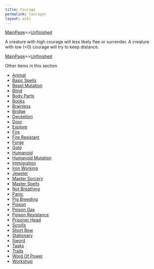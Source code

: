 ```yaml
---
title: Courage
permalink: Courage/
layout: wiki
---
```


[MainPage](/keeperrl_wiki/ "wikilink")>>[Unfinished](/keeperrl_wiki/Unfinished "wikilink")

A creature with high courage will less likely flee or surrender. A creature with low (&lt;0) courage will try to keep distance.

[MainPage](/keeperrl_wiki/ "wikilink")>>[Unfinished](/keeperrl_wiki/Unfinished "wikilink")

Other items in this section
-    [Animal](/keeperrl_wiki/Animal "wikilink")
-    [Basic Spells](/keeperrl_wiki/Basic_Spells "wikilink")
-    [Beast Mutation](/keeperrl_wiki/Beast_Mutation "wikilink")
-    [Blind](/keeperrl_wiki/Blind "wikilink")
-    [Body Parts](/keeperrl_wiki/Body_Parts "wikilink")
-    [Books](/keeperrl_wiki/Books "wikilink")
-    [Brainless](/keeperrl_wiki/Brainless "wikilink")
-    [Bridge](/keeperrl_wiki/Bridge "wikilink")
-    [Deception](/keeperrl_wiki/Deception "wikilink")
-    [Door](/keeperrl_wiki/Door "wikilink")
-    [Explore](/keeperrl_wiki/Explore "wikilink")
-    [Fire](/keeperrl_wiki/Fire "wikilink")
-    [Fire Resistant](/keeperrl_wiki/Fire_Resistant "wikilink")
-    [Forge](/keeperrl_wiki/Forge "wikilink")
-    [Gold](/keeperrl_wiki/Gold "wikilink")
-    [Humanoid](/keeperrl_wiki/Humanoid "wikilink")
-    [Humanoid Mutation](/keeperrl_wiki/Humanoid_Mutation "wikilink")
-    [Immigration](/keeperrl_wiki/Immigration "wikilink")
-    [Iron Working](/keeperrl_wiki/Iron_Working "wikilink")
-    [Jeweler](/keeperrl_wiki/Jeweler "wikilink")
-    [Master Sorcery](/keeperrl_wiki/Master_Sorcery "wikilink")
-    [Master Spells](/keeperrl_wiki/Master_Spells "wikilink")
-    [Not Breathing](/keeperrl_wiki/Not_Breathing "wikilink")
-    [Panic](/keeperrl_wiki/Panic "wikilink")
-    [Pig Breeding](/keeperrl_wiki/Pig_Breeding "wikilink")
-    [Poison](/keeperrl_wiki/Poison "wikilink")
-    [Poison Gas](/keeperrl_wiki/Poison_Gas "wikilink")
-    [Poison Resistance](/keeperrl_wiki/Poison_Resistance "wikilink")
-    [Prisoner Head](/keeperrl_wiki/Prisoner_Head "wikilink")
-    [Scrolls](/keeperrl_wiki/Scrolls "wikilink")
-    [Short Bow](/keeperrl_wiki/Short_Bow "wikilink")
-    [Stationary](/keeperrl_wiki/Stationary "wikilink")
-    [Sword](/keeperrl_wiki/Sword "wikilink")
-    [Tasks](/keeperrl_wiki/Tasks "wikilink")
-    [Traits](/keeperrl_wiki/Traits "wikilink")
-    [Word Of Power](/keeperrl_wiki/Word_Of_Power "wikilink")
-    [Workshop](/keeperrl_wiki/Workshop "wikilink")
